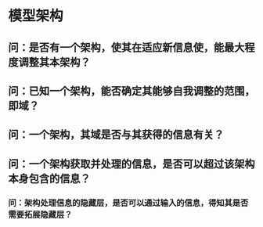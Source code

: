 # 模型架构

## 问：是否有一个架构，使其在适应新信息使，能最大程度调整其本架构？

## 问：已知一个架构，能否确定其能够自我调整的范围，即域？

## 问：一个架构，其域是否与其获得的信息有关？

## 问：一个架构获取并处理的信息，是否可以超过该架构本身包含的信息？
### 问：架构处理信息的隐藏层，是否可以通过输入的信息，得知其是否需要拓展隐藏层？